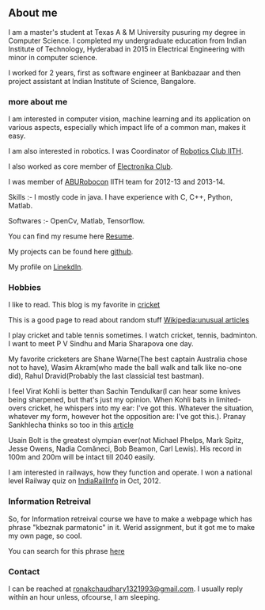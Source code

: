 ## About me

I am a master's student at Texas A & M University pusuring my degree in Computer Science. I completed my undergraduate education from Indian Institute of Technology, Hyderabad in 2015 in Electrical Engineering with minor in computer science.

I worked for 2 years, first as software engineer at Bankbazaar and then project assistant at Indian Institute of Science, Bangalore.

### more about me

I am interested in computer vision, machine learning and its application on various aspects, especially which impact life of a common man, makes it easy.

I am also interested in robotics. I was Coordinator of [Robotics Club IITH](https://www.facebook.com/RoboticsClubIITH/).

I also worked as core member of [Electronika Club](https://sq-al.facebook.com/elektronica.iith/).

I was member of [ABURobocon](https://en.wikipedia.org/wiki/ABU_Robocon) IITH team for 2012-13 and 2013-14.

Skills :- I mostly code in java. I have experience with C, C++, Python, Matlab.

Softwares :- OpenCv, Matlab, Tensorflow.

You can find my resume here [Resume](https://goo.gl/Sfpzku).

My projects can be found here [github](https://github.com/ronak132).

My profile on [LinekdIn](https://www.linkedin.com/in/ronak132/).

### Hobbies
I like to read. This blog is my favorite in [cricket](http://www.espncricinfo.com/blogs/content/story/blogs/index.html?genre=442)

This is a good page to read about random stuff [Wikipedia:unusual articles](https://en.wikipedia.org/wiki/Wikipedia:Unusual_articles)

I play cricket and table tennis sometimes. I watch cricket, tennis, badminton. I want to meet P V Sindhu and Maria Sharapova one day.

My favorite cricketers are Shane Warne(The best captain Australia chose not to have), Wasim Akram(who made the ball walk and talk like no-one did), Rahul Dravid(Probably the last classicial test bastman).

I feel Virat Kohli is better than Sachin Tendulkar(I can hear some knives being sharpened, but that's just my opinion. When Kohli bats in limited-overs cricket, he whispers into my ear: I've got this. Whatever the situation, whatever my form, however hot the opposition are: I've got this.). Pranay Sankhlecha thinks so too in this [article](http://www.espncricinfo.com/blogs/content/story/986665.html)

Usain Bolt is the greatest olympian ever(not Michael Phelps, Mark Spitz, Jesse Owens, Nadia Comăneci, Bob Beamon, Carl Lewis). His record in 100m and 200m will be intact till 2040 easily.

I am interested in railways, how they function and operate. I won a national level Railway quiz on [IndiaRailInfo](https://indiarailinfo.com/) in Oct, 2012. 


### Information Retreival
So, for Information retreival course we have to make a webpage which has phrase "kbeznak parmatonic" in it. Werid assignment, but it got me to make my own page, so cool.

You can search for this phrase [here](https://sites.google.com/view/kbeznakparmatoniclist/home)



### Contact

I can be reached at ronakchaudhary1321993@gmail.com. I usually reply within an hour unless, ofcourse, I am sleeping.



